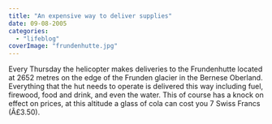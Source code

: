 ```yaml
---
title: "An expensive way to deliver supplies"
date: 09-08-2005
categories: 
  - "lifeblog"
coverImage: "frundenhutte.jpg"
---
```


Every Thursday the helicopter makes deliveries to the Frundenhutte located at 2652 metres on the edge of the Frunden glacier in the Bernese Oberland. Everything that the hut needs to operate is delivered this way including fuel, firewood, food and drink, and even the water. This of course has a knock on effect on prices, at this altitude a glass of cola can cost you 7 Swiss Francs (Â£3.50).
